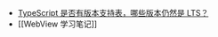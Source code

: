 - [TypeScript 是否有版本支持表，哪些版本仍然是 LTS？](https://x.com/antfu7/status/1800517702592905518)
- [[WebView 学习笔记]]